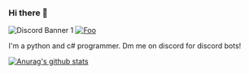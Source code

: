 ### Hi there 👋
![Discord Banner 1](https://discordapp.com/api/guilds/747168555094638662/widget.png?style=shield)
<a href="http://google.com.au/" rel="some text">![Foo](http://www.google.com.au/images/nav_logo7.png)</a>

I'm a python and c# programmer. Dm me on discord for discord bots!

[![Anurag's github stats](https://github-readme-stats.vercel.app/api?username=mjk134)](https://github.com/anuraghazra/github-readme-stats)
<!--
**mjk134/mjk134** is a ✨ _special_ ✨ repository because its `README.md` (this file) appears on your GitHub profile.

Here are some ideas to get you started:

- 🔭 I’m currently working on ...
- 🌱 I’m currently learning ...
- 👯 I’m looking to collaborate on ...
- 🤔 I’m looking for help with ...
- 💬 Ask me about ...
- 📫 How to reach me: ...
- 😄 Pronouns: ...
- ⚡ Fun fact: ...
-->
